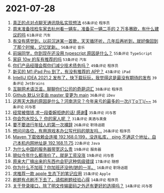 # 2021-07-28

1. [真正的点对点聊天通讯隐私实现想法](https://www.v2ex.com/t/792283) `65条评论` `程序员`
1. [周末准备找检车家去杭州看一辆车，准备买一辆二手的 2 万多赛欧，有什么建议的吗](https://www.v2ex.com/t/792186) `61条评论` `汽车`
1. [有没有感觉到，以前沉迷某一首歌，天天循环听，几年后再听到，就好像回到了那个时候，记忆犹新。](https://www.v2ex.com/t/792200) `56条评论` `音乐`
1. [前端同学，你到现在还没用 typescript 原因是什么？](https://www.v2ex.com/t/792205) `55条评论` `TypeScript`
1. [家庭 10w 的车有推荐的吗](https://www.v2ex.com/t/792254) `53条评论` `汽车`
1. [你们产品经理会帮你们减少技术债务吗？](https://www.v2ex.com/t/792177) `49条评论` `程序员`
1. [新买的 M1 iPad Pro 到了，有没有推荐的 APP？](https://www.v2ex.com/t/792195) `43条评论` `iPad`
1. [IntelliJ IDEA 2021.2 发布了，快下载玩玩，我觉得这是最没有期待的发布](https://www.v2ex.com/t/792182) `39条评论` `JetBrains`
1. [互联网术语泛滥，聊聊你们公司的奇葩词汇](https://www.v2ex.com/t/792209) `38条评论` `程序员`
1. [Github 默认分支由 master 变更为 main](https://www.v2ex.com/t/792317) `36条评论` `iDev`
1. [这两天大跌的原因是什么？河南洪灾？今年来亏的最多的一次/(ㄒoㄒ)/~~](https://www.v2ex.com/t/792220) `36条评论` `问与答`
1. [经常被借钱,求一段委婉拒绝的话! 感谢🙏](https://www.v2ex.com/t/792309) `35条评论` `问与答`
1. [你会包水饺么？ 你的家人呢 ？](https://www.v2ex.com/t/792322) `31条评论` `美酒与美食`
1. [要不要进行年轻人的第一次裸辞](https://www.v2ex.com/t/792320) `26条评论` `职场话题`
1. [想问问各位，有用游戏本办公写代码的朋友吗…](https://www.v2ex.com/t/792273) `26条评论` `程序员`
1. [Maven 下载依赖会连接 192.168.0.199，没连私库， ping 不通这个地址，自己本机内网地址是 192.168.11.75](https://www.v2ex.com/t/792204) `22条评论` `Java`
1. [为什么中国的服务器带宽这么贵](https://www.v2ex.com/t/792287) `19条评论` `服务器`
1. [貌似今年什么都涨价了，就是工资没涨](https://www.v2ex.com/t/792227) `19条评论` `问与答`
1. [原来大厂搞出来的东西也会犯这种低级错误](https://www.v2ex.com/t/792233) `17条评论` `随想`
1. [你为什么不加班？你加班还没他/她的一半。](https://www.v2ex.com/t/792298) `16条评论` `职场话题`
1. [求推荐一款 apple 生态下的笔记应用](https://www.v2ex.com/t/792306) `15条评论` `Apple`
1. [刷题有点刷不下去了，请假刷题经验心得](https://www.v2ex.com/t/792202) `14条评论` `程序员`
1. [关于登录接口，除了明文传输密码之外还有更好的选择吗？](https://www.v2ex.com/t/792193) `14条评论` `问与答`
